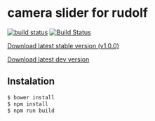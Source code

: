 # camera slider for rudolf

[![build status](https://gitlab.com/rudolfcms/camera-slider/badges/master/build.svg)](https://gitlab.com/rudolfcms/camera-slider/commits/master)
[![Build Status](https://travis-ci.org/rudolfcms/camera-slider.svg?branch=master)](https://travis-ci.org/rudolfcms/camera-slider)

[Download latest stable version (v1.0.0)](https://github.com/rudolfcms/camera-slider/releases/download/v1.0.0/camera-slider.zip)

[Download latest dev version](https://gitlab.com/rudolfcms/camera-slider/builds/artifacts/master/download?job=build)

## Instalation

```bash
$ bower install
$ npm install
$ npm run build
```
